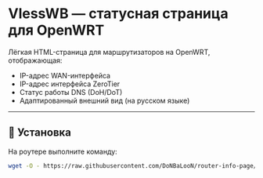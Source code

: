 # VlessWB — статусная страница для OpenWRT

Лёгкая HTML-страница для маршрутизаторов на OpenWRT, отображающая:

- IP-адрес WAN-интерфейса
- IP-адрес интерфейса ZeroTier
- Статус работы DNS (DoH/DoT)
- Адаптированный внешний вид (на русском языке)

---

## 🚀 Установка

На роутере выполните команду:

```sh
wget -O - https://raw.githubusercontent.com/DoNBaLooN/router-info-page/main/install.sh) | sh
